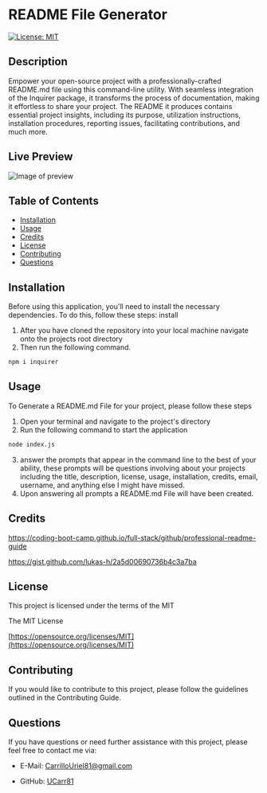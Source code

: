 # README File Generator

[![License: MIT](https://img.shields.io/badge/License-MIT-yellow.svg)](https://opensource.org/licenses/MIT)

## Description
Empower your open-source project with a professionally-crafted README.md file using this command-line utility. With seamless integration of the Inquirer package, it transforms the process of documentation, making it effortless to share your project. The README it produces contains essential project insights, including its purpose, utilization instructions, installation procedures, reporting issues, facilitating contributions, and much more.

## Live Preview
![Image of preview](./Images/livePreview.png)

## Table of Contents
- [Installation](#installation)
- [Usage](#usage)
- [Credits](#credits)
- [License](#license)
- [Contributing](#contributing)
- [Questions](#questions)
## Installation
Before using this application, you'll need to install the necessary dependencies. To do this, follow these steps: 
install
1. After you have cloned the repository into your local machine
navigate onto the projects root directory
2. Then run the following command.
```bash
npm i inquirer
```

## Usage
To Generate a README.md File for your project, please follow these steps

1. Open your terminal and navigate to the project's directory
2. Run the following command to start the application
```bash
node index.js
```
3. answer the prompts that appear in the command line to the best of your ability, these prompts will be questions involving about your projects including the title, description, license, usage, installation, credits, email, username, and anything else I might have missed.
4. Upon answering all prompts a README.md File will have been created.
## Credits 
https://coding-boot-camp.github.io/full-stack/github/professional-readme-guide

https://gist.github.com/lukas-h/2a5d00690736b4c3a7ba

## License 
This project is licensed under the terms of the MIT

The MIT License

[https://opensource.org/licenses/MIT](https://opensource.org/licenses/MIT)

## Contributing
If you would like to contribute to this project, please follow the guidelines outlined in the Contributing Guide.

## Questions
If you have questions or need further assistance with this project, please feel free to contact me via:
- E-Mail: CarrilloUriel81@gmail.com

- GitHub: [UCarr81](https://github.com/UCarr81)